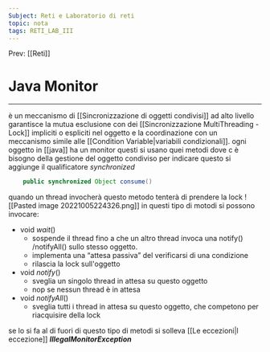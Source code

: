 ```yaml
---
Subject: Reti e Laboratorio di reti
topic: nota
tags: RETI_LAB_III
---
```


Prev: [[Reti]]

# Java Monitor
---
è un meccanismo di [[Sincronizzazione di oggetti condivisi]] ad alto livello garantisce la mutua esclusione con dei [[Sincronizzazione MultiThreading - Lock]] impliciti o espliciti nel oggetto e la coordinazione con un meccanismo simile alle [[Condition Variable|variabili condizionali]].
ogni oggetto in [[java]] ha un monitor
questi si usano quei metodi dove c è bisogno della gestione del oggetto condiviso per indicare questo si aggiunge il qualificatore _synchronized_ 
```java
	public synchronized Object consume() 
```
quando un thread invocherà questo metodo tenterà di prendere la lock
![[Pasted image 20221005224326.png]]
in questi tipo di motodi si possono invocare:
- void _wait_() 
	- sospende il thread fino a che un altro thread invoca una notify() /notifyAll() sullo stesso oggetto. 
	- implementa una “attesa passiva” del verificarsi di una condizione 
	- rilascia la lock sull'oggetto 
- void _notify_() 
	- sveglia un singolo thread in attesa su questo oggetto 
	- nop se nessun thread è in attesa
- void _notifyAll_() 
	- sveglia tutti i thread in attesa su questo oggetto, che competono per riacquisire della lock

se lo si fa al di fuori di questo tipo di metodi si solleva [[Le eccezioni|l eccezione]] *__IllegalMonitorException__*